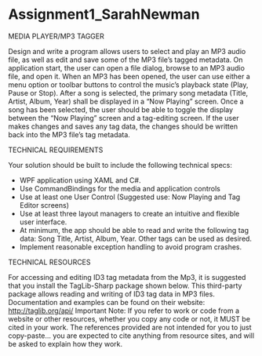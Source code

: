 # Assignment1_SarahNewman
MEDIA PLAYER/MP3 TAGGER

Design and write a program allows users to select and play an MP3 audio file, as well as edit and save some of the
MP3 file’s tagged metadata.
On application start, the user can open a file dialog, browse to an MP3 audio file, and open it. When an MP3 has
been opened, the user can use either a menu option or toolbar buttons to control the music’s playback state
(Play, Pause or Stop). After a song is selected, the primary song metadata (Title, Artist, Album, Year) shall be
displayed in a “Now Playing” screen.
Once a song has been selected, the user should be able to toggle the display between the “Now Playing” screen
and a tag-editing screen. If the user makes changes and saves any tag data, the changes should be written back
into the MP3 file’s tag metadata.

TECHNICAL REQUIREMENTS

Your solution should be built to include the following technical specs:
* WPF application using XAML and C#.
* Use CommandBindings for the media and application controls
* Use at least one User Control (Suggested use: Now Playing and Tag Editor screens)
* Use at least three layout managers to create an intuitive and flexible user interface.
* At minimum, the app should be able to read and write the following tag data: Song Title, Artist, Album, Year. Other tags can be used as desired.
* Implement reasonable exception handling to avoid program crashes.

TECHNICAL RESOURCES

For accessing and editing ID3 tag metadata from the Mp3, it is suggested that you install the TagLib-Sharp package
shown below. This third-party package allows reading and writing of ID3 tag data in MP3 files. Documentation and
examples can be found on their website: http://taglib.org/api/
Important Note: If you refer to work or code from a website or other resources, whether you copy any code or
not, it MUST be cited in your work. The references provided are not intended for you to just copy-paste... you are
expected to cite anything from resource sites, and will be asked to explain how they work.
